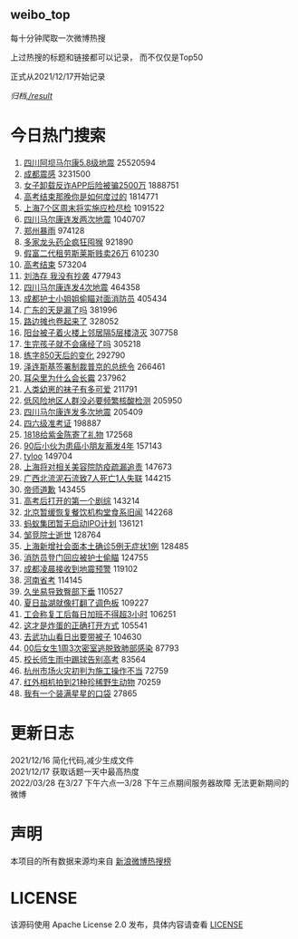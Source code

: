 weibo_top  
---
每十分钟爬取一次微博热搜  

上过热搜的标题和链接都可以记录， 而不仅仅是Top50

正式从2021/12/17开始记录  

*归档[./result](./result/)*

# 今日热门搜索  
1. [四川阿坝马尔康5.8级地震](https://s.weibo.com//weibo?q=%23%E5%9B%9B%E5%B7%9D%E9%98%BF%E5%9D%9D%E9%A9%AC%E5%B0%94%E5%BA%B75.8%E7%BA%A7%E5%9C%B0%E9%9C%87%23&Refer=top) 25520594
2. [成都震感](https://s.weibo.com//weibo?q=%23%E6%88%90%E9%83%BD%E9%9C%87%E6%84%9F%23&Refer=top) 3231500
3. [女子卸载反诈APP后险被骗2500万](https://s.weibo.com//weibo?q=%23%E5%A5%B3%E5%AD%90%E5%8D%B8%E8%BD%BD%E5%8F%8D%E8%AF%88APP%E5%90%8E%E9%99%A9%E8%A2%AB%E9%AA%972500%E4%B8%87%23&Refer=top) 1888751
4. [高考结束那晚你是如何度过的](https://s.weibo.com//weibo?q=%23%E9%AB%98%E8%80%83%E7%BB%93%E6%9D%9F%E9%82%A3%E6%99%9A%E4%BD%A0%E6%98%AF%E5%A6%82%E4%BD%95%E5%BA%A6%E8%BF%87%E7%9A%84%23&Refer=top) 1814771
5. [上海7个区周末将实施应检尽检](https://s.weibo.com//weibo?q=%23%E4%B8%8A%E6%B5%B77%E4%B8%AA%E5%8C%BA%E5%91%A8%E6%9C%AB%E5%B0%86%E5%AE%9E%E6%96%BD%E5%BA%94%E6%A3%80%E5%B0%BD%E6%A3%80%23&Refer=top) 1091522
6. [四川马尔康连发两次地震](https://s.weibo.com//weibo?q=%23%E5%9B%9B%E5%B7%9D%E9%A9%AC%E5%B0%94%E5%BA%B7%E8%BF%9E%E5%8F%91%E4%B8%A4%E6%AC%A1%E5%9C%B0%E9%9C%87%23&Refer=top) 1040707
7. [郑州暴雨](https://s.weibo.com//weibo?q=%23%E9%83%91%E5%B7%9E%E6%9A%B4%E9%9B%A8%23&Refer=top) 974128
8. [多家龙头药企疯狂囤猴](https://s.weibo.com//weibo?q=%23%E5%A4%9A%E5%AE%B6%E9%BE%99%E5%A4%B4%E8%8D%AF%E4%BC%81%E7%96%AF%E7%8B%82%E5%9B%A4%E7%8C%B4%23&Refer=top) 921890
9. [假富二代租劳斯莱斯贱卖26万](https://s.weibo.com//weibo?q=%23%E5%81%87%E5%AF%8C%E4%BA%8C%E4%BB%A3%E7%A7%9F%E5%8A%B3%E6%96%AF%E8%8E%B1%E6%96%AF%E8%B4%B1%E5%8D%9626%E4%B8%87%23&Refer=top) 610230
10. [高考结束](https://s.weibo.com//weibo?q=%23%E9%AB%98%E8%80%83%E7%BB%93%E6%9D%9F%23&Refer=top) 573204
11. [刘浩存 我没有抄袭](https://s.weibo.com//weibo?q=%E5%88%98%E6%B5%A9%E5%AD%98%20%E6%88%91%E6%B2%A1%E6%9C%89%E6%8A%84%E8%A2%AD&Refer=top) 477943
12. [四川马尔康连发4次地震](https://s.weibo.com//weibo?q=%23%E5%9B%9B%E5%B7%9D%E9%A9%AC%E5%B0%94%E5%BA%B7%E8%BF%9E%E5%8F%914%E6%AC%A1%E5%9C%B0%E9%9C%87%23&Refer=top) 464358
13. [成都护士小姐姐偷瞄对面消防员](https://s.weibo.com//weibo?q=%23%E6%88%90%E9%83%BD%E6%8A%A4%E5%A3%AB%E5%B0%8F%E5%A7%90%E5%A7%90%E5%81%B7%E7%9E%84%E5%AF%B9%E9%9D%A2%E6%B6%88%E9%98%B2%E5%91%98%23&Refer=top) 405434
14. [广东的天是漏了吗](https://s.weibo.com//weibo?q=%23%E5%B9%BF%E4%B8%9C%E7%9A%84%E5%A4%A9%E6%98%AF%E6%BC%8F%E4%BA%86%E5%90%97%23&Refer=top) 381996
15. [路边摊也卷起来了](https://s.weibo.com//weibo?q=%23%E8%B7%AF%E8%BE%B9%E6%91%8A%E4%B9%9F%E5%8D%B7%E8%B5%B7%E6%9D%A5%E4%BA%86%23&Refer=top) 328052
16. [阳台被子着火楼上邻居隔5层楼浇灭](https://s.weibo.com//weibo?q=%23%E9%98%B3%E5%8F%B0%E8%A2%AB%E5%AD%90%E7%9D%80%E7%81%AB%E6%A5%BC%E4%B8%8A%E9%82%BB%E5%B1%85%E9%9A%945%E5%B1%82%E6%A5%BC%E6%B5%87%E7%81%AD%23&Refer=top) 307758
17. [生完孩子就不会痛经了吗](https://s.weibo.com//weibo?q=%23%E7%94%9F%E5%AE%8C%E5%AD%A9%E5%AD%90%E5%B0%B1%E4%B8%8D%E4%BC%9A%E7%97%9B%E7%BB%8F%E4%BA%86%E5%90%97%23&Refer=top) 305218
18. [练字850天后的变化](https://s.weibo.com//weibo?q=%23%E7%BB%83%E5%AD%97850%E5%A4%A9%E5%90%8E%E7%9A%84%E5%8F%98%E5%8C%96%23&Refer=top) 292790
19. [泽连斯基签署制裁普京的总统令](https://s.weibo.com//weibo?q=%23%E6%B3%BD%E8%BF%9E%E6%96%AF%E5%9F%BA%E7%AD%BE%E7%BD%B2%E5%88%B6%E8%A3%81%E6%99%AE%E4%BA%AC%E7%9A%84%E6%80%BB%E7%BB%9F%E4%BB%A4%23&Refer=top) 266461
20. [耳朵里为什么会长霉](https://s.weibo.com//weibo?q=%23%E8%80%B3%E6%9C%B5%E9%87%8C%E4%B8%BA%E4%BB%80%E4%B9%88%E4%BC%9A%E9%95%BF%E9%9C%89%23&Refer=top) 237962
21. [人类幼崽的袜子有多可爱](https://s.weibo.com//weibo?q=%23%E4%BA%BA%E7%B1%BB%E5%B9%BC%E5%B4%BD%E7%9A%84%E8%A2%9C%E5%AD%90%E6%9C%89%E5%A4%9A%E5%8F%AF%E7%88%B1%23&Refer=top) 211791
22. [低风险地区人群没必要频繁核酸检测](https://s.weibo.com//weibo?q=%23%E4%BD%8E%E9%A3%8E%E9%99%A9%E5%9C%B0%E5%8C%BA%E4%BA%BA%E7%BE%A4%E6%B2%A1%E5%BF%85%E8%A6%81%E9%A2%91%E7%B9%81%E6%A0%B8%E9%85%B8%E6%A3%80%E6%B5%8B%23&Refer=top) 205950
23. [四川马尔康连发多次地震](https://s.weibo.com//weibo?q=%23%E5%9B%9B%E5%B7%9D%E9%A9%AC%E5%B0%94%E5%BA%B7%E8%BF%9E%E5%8F%91%E5%A4%9A%E6%AC%A1%E5%9C%B0%E9%9C%87%23&Refer=top) 205409
24. [四六级准考证](https://s.weibo.com//weibo?q=%23%E5%9B%9B%E5%85%AD%E7%BA%A7%E5%87%86%E8%80%83%E8%AF%81%23&Refer=top) 198887
25. [1818给紫金陈寄了礼物](https://s.weibo.com//weibo?q=1818%E7%BB%99%E7%B4%AB%E9%87%91%E9%99%88%E5%AF%84%E4%BA%86%E7%A4%BC%E7%89%A9&Refer=top) 172568
26. [90后小伙为患癌小朋友蓄发4年](https://s.weibo.com//weibo?q=%2390%E5%90%8E%E5%B0%8F%E4%BC%99%E4%B8%BA%E6%82%A3%E7%99%8C%E5%B0%8F%E6%9C%8B%E5%8F%8B%E8%93%84%E5%8F%914%E5%B9%B4%23&Refer=top) 157143
27. [tyloo](https://s.weibo.com//weibo?q=tyloo&Refer=top) 149704
28. [上海将对相关美容院防疫疏漏追责](https://s.weibo.com//weibo?q=%23%E4%B8%8A%E6%B5%B7%E5%B0%86%E5%AF%B9%E7%9B%B8%E5%85%B3%E7%BE%8E%E5%AE%B9%E9%99%A2%E9%98%B2%E7%96%AB%E7%96%8F%E6%BC%8F%E8%BF%BD%E8%B4%A3%23&Refer=top) 147673
29. [广西北流泥石流致7人死亡1人失联](https://s.weibo.com//weibo?q=%23%E5%B9%BF%E8%A5%BF%E5%8C%97%E6%B5%81%E6%B3%A5%E7%9F%B3%E6%B5%81%E8%87%B47%E4%BA%BA%E6%AD%BB%E4%BA%A11%E4%BA%BA%E5%A4%B1%E8%81%94%23&Refer=top) 144215
30. [帝师道歉](https://s.weibo.com//weibo?q=%23%E5%B8%9D%E5%B8%88%E9%81%93%E6%AD%89%23&Refer=top) 143455
31. [高考后打开的第一个剧综](https://s.weibo.com//weibo?q=%23%E9%AB%98%E8%80%83%E5%90%8E%E6%89%93%E5%BC%80%E7%9A%84%E7%AC%AC%E4%B8%80%E4%B8%AA%E5%89%A7%E7%BB%BC%23&Refer=top) 143214
32. [北京暂缓恢复餐饮机构堂食系旧闻](https://s.weibo.com//weibo?q=%23%E5%8C%97%E4%BA%AC%E6%9A%82%E7%BC%93%E6%81%A2%E5%A4%8D%E9%A4%90%E9%A5%AE%E6%9C%BA%E6%9E%84%E5%A0%82%E9%A3%9F%E7%B3%BB%E6%97%A7%E9%97%BB%23&Refer=top) 142268
33. [蚂蚁集团暂无启动IPO计划](https://s.weibo.com//weibo?q=%23%E8%9A%82%E8%9A%81%E9%9B%86%E5%9B%A2%E6%9A%82%E6%97%A0%E5%90%AF%E5%8A%A8IPO%E8%AE%A1%E5%88%92%23&Refer=top) 136121
34. [邹竞院士逝世](https://s.weibo.com//weibo?q=%23%E9%82%B9%E7%AB%9E%E9%99%A2%E5%A3%AB%E9%80%9D%E4%B8%96%23&Refer=top) 128764
35. [上海新增社会面本土确诊5例无症状1例](https://s.weibo.com//weibo?q=%23%E4%B8%8A%E6%B5%B7%E6%96%B0%E5%A2%9E%E7%A4%BE%E4%BC%9A%E9%9D%A2%E6%9C%AC%E5%9C%9F%E7%A1%AE%E8%AF%8A5%E4%BE%8B%E6%97%A0%E7%97%87%E7%8A%B61%E4%BE%8B%23&Refer=top) 128485
36. [消防员登门回应被护士偷瞄](https://s.weibo.com//weibo?q=%23%E6%B6%88%E9%98%B2%E5%91%98%E7%99%BB%E9%97%A8%E5%9B%9E%E5%BA%94%E8%A2%AB%E6%8A%A4%E5%A3%AB%E5%81%B7%E7%9E%84%23&Refer=top) 124755
37. [成都凌晨接收到地震预警](https://s.weibo.com//weibo?q=%23%E6%88%90%E9%83%BD%E5%87%8C%E6%99%A8%E6%8E%A5%E6%94%B6%E5%88%B0%E5%9C%B0%E9%9C%87%E9%A2%84%E8%AD%A6%23&Refer=top) 119102
38. [河南省考](https://s.weibo.com//weibo?q=%E6%B2%B3%E5%8D%97%E7%9C%81%E8%80%83&Refer=top) 114145
39. [久坐易导致臀部下垂](https://s.weibo.com//weibo?q=%23%E4%B9%85%E5%9D%90%E6%98%93%E5%AF%BC%E8%87%B4%E8%87%80%E9%83%A8%E4%B8%8B%E5%9E%82%23&Refer=top) 110527
40. [夏日盐湖就像打翻了调色板](https://s.weibo.com//weibo?q=%23%E5%A4%8F%E6%97%A5%E7%9B%90%E6%B9%96%E5%B0%B1%E5%83%8F%E6%89%93%E7%BF%BB%E4%BA%86%E8%B0%83%E8%89%B2%E6%9D%BF%23&Refer=top) 109227
41. [工会称复工后每日加班不得超3小时](https://s.weibo.com//weibo?q=%23%E5%B7%A5%E4%BC%9A%E7%A7%B0%E5%A4%8D%E5%B7%A5%E5%90%8E%E6%AF%8F%E6%97%A5%E5%8A%A0%E7%8F%AD%E4%B8%8D%E5%BE%97%E8%B6%853%E5%B0%8F%E6%97%B6%23&Refer=top) 106251
42. [这才是炸蛋的正确打开方式](https://s.weibo.com//weibo?q=%23%E8%BF%99%E6%89%8D%E6%98%AF%E7%82%B8%E8%9B%8B%E7%9A%84%E6%AD%A3%E7%A1%AE%E6%89%93%E5%BC%80%E6%96%B9%E5%BC%8F%23&Refer=top) 105541
43. [去武功山看日出要带被子](https://s.weibo.com//weibo?q=%23%E5%8E%BB%E6%AD%A6%E5%8A%9F%E5%B1%B1%E7%9C%8B%E6%97%A5%E5%87%BA%E8%A6%81%E5%B8%A6%E8%A2%AB%E5%AD%90%23&Refer=top) 104630
44. [00后女生1周3次密室逃脱致肺部感染](https://s.weibo.com//weibo?q=%2300%E5%90%8E%E5%A5%B3%E7%94%9F1%E5%91%A83%E6%AC%A1%E5%AF%86%E5%AE%A4%E9%80%83%E8%84%B1%E8%87%B4%E8%82%BA%E9%83%A8%E6%84%9F%E6%9F%93%23&Refer=top) 87793
45. [校长师生雨中踢球告别高考](https://s.weibo.com//weibo?q=%23%E6%A0%A1%E9%95%BF%E5%B8%88%E7%94%9F%E9%9B%A8%E4%B8%AD%E8%B8%A2%E7%90%83%E5%91%8A%E5%88%AB%E9%AB%98%E8%80%83%23&Refer=top) 83564
46. [杭州市场火灾初判为施工操作不当](https://s.weibo.com//weibo?q=%23%E6%9D%AD%E5%B7%9E%E5%B8%82%E5%9C%BA%E7%81%AB%E7%81%BE%E5%88%9D%E5%88%A4%E4%B8%BA%E6%96%BD%E5%B7%A5%E6%93%8D%E4%BD%9C%E4%B8%8D%E5%BD%93%23&Refer=top) 72759
47. [红外相机拍到21种珍稀野生动物](https://s.weibo.com//weibo?q=%23%E7%BA%A2%E5%A4%96%E7%9B%B8%E6%9C%BA%E6%8B%8D%E5%88%B021%E7%A7%8D%E7%8F%8D%E7%A8%80%E9%87%8E%E7%94%9F%E5%8A%A8%E7%89%A9%23&Refer=top) 70259
48. [我有一个装满星星的口袋](https://s.weibo.com//weibo?q=%E6%88%91%E6%9C%89%E4%B8%80%E4%B8%AA%E8%A3%85%E6%BB%A1%E6%98%9F%E6%98%9F%E7%9A%84%E5%8F%A3%E8%A2%8B&Refer=top) 27865
# 更新日志  
2021/12/16  简化代码,减少生成文件  
2021/12/17  获取话题一天中最高热度  
2022/03/28  在3/27 下午六点—3/28 下午三点期间服务器故障 无法更新期间的微博  
# 声明  
本项目的所有数据来源均来自 [新浪微博热搜榜](https://s.weibo.com/top/summary)  

# LICENSE
该源码使用 Apache License 2.0 发布，具体内容请查看 [LICENSE](./LICENSE)
